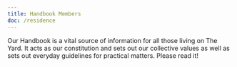 ```yaml
---
title: Handbook Members
doc: /residence
---
```


Our Handbook is a vital source of information for all those living on The Yard. It acts as our constitution and sets out our collective values as well as sets out everyday guidelines for practical matters. Please read it!